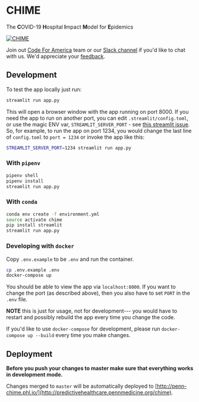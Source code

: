 # CHIME
The **C**OVID-19 **H**ospital **I**mpact **M**odel for **E**pidemics

[![CHIME](https://user-images.githubusercontent.com/1069047/76693244-5e07e980-6638-11ea-9e02-1c265c86fd2b.gif)](http://predictivehealthcare.pennmedicine.org/chime)

Join out [Code For America](https://codeforphilly.org/projects/chime--covid-19_hospital_impact_model_for_epidemics) team or our [Slack channel](https://codeforphilly.org/chat?channel=covid19-chime-penn) if you'd like to chat with us. We'd appreciate your [feedback](http://predictivehealthcare.pennmedicine.org/contact/).

## Development
To test the app locally just run:

```sh
streamlit run app.py
```

This will open a browser window with the app running on port 8000. If you need the app to run on another port, you can edit `.streamlit/config.toml`, or use the magic ENV var, `STREAMLIT_SERVER_PORT` - see [this streamlit issue](https://github.com/streamlit/streamlit/pull/527). So, for example, to run the app on port 1234, you would change the last line of `config.toml` to `port = 1234` or invoke the app like this:

```sh
STREAMLIT_SERVER_PORT=1234 streamlit run app.py
```

### With `pipenv`
```bash
pipenv shell
pipenv install
streamlit run app.py
```

### With `conda`
```bash
conda env create -f environment.yml
source activate chime
pip install streamlit
streamlit run app.py
```

### Developing with `docker`

Copy `.env.example` to be `.env` and run the container.

```bash
cp .env.example .env
docker-compose up
```

You should be able to view the app via `localhost:8000`. If you want to change the
port (as described above), then you also have to set `PORT` in the `.env` file.

**NOTE** this is just for usage, not for development--- you would have to restart and possibly rebuild the app every time you change the code.

If you'd like to use `docker-compose` for development, please run `docker-compose up --build` every time you make changes. 

## Deployment
**Before you push your changes to master make sure that everything works in development mode.**

Changes merged to `master` will be automatically deployed to [http://penn-chime.phl.io/](http://predictivehealthcare.pennmedicine.org/chime).
